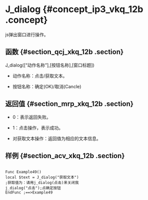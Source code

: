 # J\_dialog {#concept_ip3_vkq_12b .concept}

js弹出窗口进行操作。

## 函数 {#section_qcj_xkq_12b .section}

J\_dialog\(\[“动作名称”\],\[按钮名称\],\[窗口标题\]\)

-   动作名称：点击/获取文本。

-   按钮名称：确定\(OK\)/取消\(Cancle\)


## 返回值 {#section_mrp_xkq_12b .section}

-   0：表示返回失败。

-   1：点击操作，表示成功。

-   对获取文本操作：返回值为相应的文本信息。


## 样例 {#section_acv_xkq_12b .section}

```

Func Example49()
local $text = J_dialog("获取文本")
;获取值为：请用j_dialog(点击)来关闭我
j_dialog("点击");点确定按钮
EndFunc ;==>Example49
```


